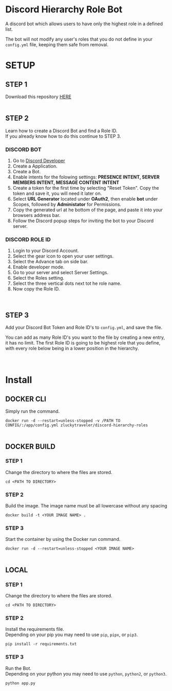 # Discord Hierarchy Role Bot
A discord bot which allows users to have only the highest role in a defined list.

The bot will not modify any user's roles that you do not define in your `config.yml` file, keeping them safe from removal.

# SETUP

## STEP 1

Download this repository [HERE](https://github.com/zluckytraveler/discord-hierarchy-roles/archive/refs/heads/main.zip) 
<br />
<br />
## STEP 2
Learn how to create a Discord Bot and find a Role ID.<br />
If you already know how to do this continue to STEP 3.

### DISCORD BOT
1. Go to [Discord Developer](https://discord.com/developers)
2. Create a Application.
3. Create a Bot.
4. Enable intents for the folowing settings: **PRESENCE INTENT, SERVER MEMBERS INTENT, MESSAGE CONTENT INTENT**
5. Create a token for the first time by selecting "Reset Token". Copy the token and save it, you will need it later on.
6. Select **URL Generator** located under **OAuth2**, then enable **bot** under Scopes, followed by **Administator** for Permissions.
7. Copy the generated url at he bottom of the page, and paste it into your browsers address bar.
8. Follow the Discord popup steps for inviting the bot to your Discord server.

### DISCORD ROLE ID
1. Login to your Discord Account.
2. Select the gear icon to open your user settings.
3. Select the Advance tab on side bar.
4. Enable developer mode.
5. Go to your server and select Server Settings.
6. Select the Roles setting.
7. Select the three vertical dots next tot he role name.
8. Now copy the Role ID.  
<br />

## STEP 3
Add your Discord Bot Token and Role ID's to `config.yml`, and save the file.

You can add as many Role ID's you want to the file by creating a new entry, it has no limit. The first Role ID is going to be highest role that you define, with every role below being in a lower position in the hierarchy.
<br />
<br />
<br />
# Install

## DOCKER CLI

Simply run the command.

```docker run -d --restart=unless-stopped -v /PATH TO CONFIG/:/app/config.yml zluckytraveler/discord-hierarchy-roles```
<br />
<br />
## DOCKER BUILD

### STEP 1
Change the directory to where the files are stored.

```cd <PATH TO DIRECTORY>```

### STEP 2
Build the image. The image name must be all lowercase without any spacing

```docker build -t <YOUR IMAGE NAME> .```

### STEP 3
Start the container by using the Docker run command.

```docker run -d --restart=unless-stopped <YOUR IMAGE NAME>```
<br />
<br />
## LOCAL

### STEP 1

Change the directory to where the files are stored.

```cd <PATH TO DIRECTORY>```

### STEP 2

Install the requirements file. <br />
Depending on your pip you may need to use `pip`, `pipx`, or `pip3`.

```pip install -r requirements.txt```


### STEP 3

Run the Bot. <br />
Depending on your python you may need to use `python`, `python2`, or `python3`.

```python app.py```
